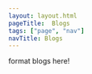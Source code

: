 ```yaml
---
layout: layout.html
pageTitle:  Blogs
tags: ["page", "nav"]
navTitle: Blogs
---
```


<p>format blogs here!</p>
